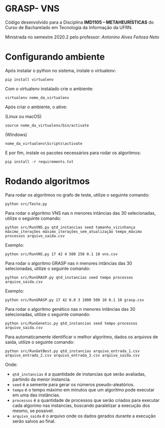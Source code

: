 # GRASP- VNS
Código desenvolvido para a Disciplina **IMD1105 – METAHEURÍSTICAS** do Curso de Bacharelado em Tecnologia da Informação da UFRN.

Ministrada no semestre 2020.2 pelo professor: *Antonino Alves Feitosa Neto*

# Configurando ambiente
Após instalar o python no sistema, instale o virtualenv:

```pip install virtualenv```

Com o virtualenv instalado crie o ambiente:

```virtualenv nome_da_virtualenv```

Após criar o ambiente, o ative:

(Linux ou macOS)

```source nome_da_virtualenv/bin/activate```

(Windows)

```nome_da_virtualenv\Scripts\activate```

E por fim, instale os pacotes necessários para rodar os algoritmos:

```pip install -r requirements.txt```


# Rodando algoritmos

Para rodar os algoritmos no grafo de teste, utilize o seguinte comando:

```python src/Teste.py```

Para rodar o algoritmo VNS nas n menores intâncias das 30 selecionadas, utilize o seguinte comando:

```python src/RunVNS.py qtd_instancias seed tamanho_vizinhança máximo_iterações máximo_iterações_sem_atualização tempo_máximo processos arquivo_saida.csv```

Exemplo:

```python src/RunVNS.py 17 42 4 500 250 0.1 10 vns.csv```

Para rodar o algoritmo GRASP nas n menores intâncias das 30 selecionadas, utilize o seguinte comando:

```python src/RunGRASP.py qtd_instancias seed tempo processos arquivo_saida.csv```

Exemplo:

```python src/RunGRASP.py 17 42 0.0 3 1000 500 10 0.1 10 grasp.csv```

Para rodar o algoritmo genético nas n menores intâncias das 30 selecionadas, utilize o seguinte comando:

```python src/RunGenetic.py qtd_instancias seed tempo processos arquivo_saida.csv```

Para automaticamente identificar o melhor algoritmo, dados os arquivos de saida, utilize o seguinte comando:

```python src/RunGetBest.py qtd_instancias arquivo_entrada_1.csv arquivo_entrada_2.csv arquivo_entrada_3.csv arquivo_saida.csv```

Onde:
* ```qtd_instancias``` é a quantidade de instancias que serão avaliadas, partindo da menor instancia.
* ```seed``` é a semente para gerar os números pseudo-aleatórios.
* ```tempo``` é o tempo máximo em minutos que um algoritmo pode executar em uma das instâncias.
* ```processos``` é a quantidade de processos que serão criados para executar cada algorimo nas instancias, buscando paralelizar a execução dos mesmo, se possivel.
* ```arquivo_saida``` é o arquivo onde os dados gerados durante a execução serão salvos ao final.




